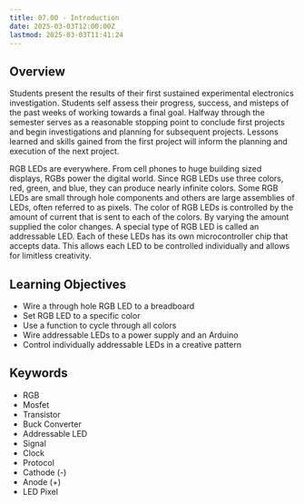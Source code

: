 ```yaml
---
title: 07.00 - Introduction
date: 2025-03-03T12:00:00Z
lastmod: 2025-03-03T11:41:24
---
```


## Overview

Students present the results of their first sustained experimental electronics investigation. Students self assess their progress, success, and misteps of the past weeks of working towards a final goal. Halfway through the semester serves as a reasonable stopping point to conclude first projects and begin investigations and planning for subsequent projects. Lessons learned and skills gained from the first project will inform the planning and execution of the next project.

RGB LEDs are everywhere. From cell phones to huge building sized displays, RGBs power the digital world. Since RGB LEDs use three colors, red, green, and blue, they can produce nearly infinite colors. Some RGB LEDs are small through hole components and others are large assemblies of LEDs, often referred to as pixels. The color of RGB LEDs is controlled by the amount of current that is sent to each of the colors. By varying the amount supplied the color changes. A special type of RGB LED is called an addressable LED. Each of these LEDs has its own microcontroller chip that accepts data. This allows each LED to be controlled individually and allows for limitless creativity.

## Learning Objectives

- Wire a through hole RGB LED to a breadboard
- Set RGB LED to a specific color
- Use a function to cycle through all colors
- Wire addressable LEDs to a power supply and an Arduino
- Control individually addressable LEDs in a creative pattern

## Keywords

- RGB
- Mosfet
- Transistor
- Buck Converter
- Addressable LED
- Signal
- Clock
- Protocol
- Cathode (-)
- Anode (+)
- LED Pixel
